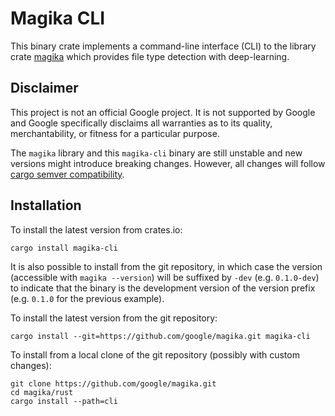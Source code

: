 # Magika CLI

This binary crate implements a command-line interface (CLI) to the library crate
[magika](https://crates.io/crates/magika) which provides file type detection with deep-learning.

## Disclaimer

This project is not an official Google project. It is not supported by Google and Google
specifically disclaims all warranties as to its quality, merchantability, or fitness for a
particular purpose.

The `magika` library and this `magika-cli` binary are still unstable and new versions might
introduce breaking changes. However, all changes will follow [cargo semver
compatibility](https://doc.rust-lang.org/cargo/reference/semver.html).

## Installation

To install the latest version from crates.io:

```shell
cargo install magika-cli
```

It is also possible to install from the git repository, in which case the version (accessible with
`magika --version`) will be suffixed by `-dev` (e.g. `0.1.0-dev`) to indicate that the binary is the
development version of the version prefix (e.g. `0.1.0` for the previous example).

To install the latest version from the git repository:

```shell
cargo install --git=https://github.com/google/magika.git magika-cli
```

To install from a local clone of the git repository (possibly with custom changes):

```shell
git clone https://github.com/google/magika.git
cd magika/rust
cargo install --path=cli
```
